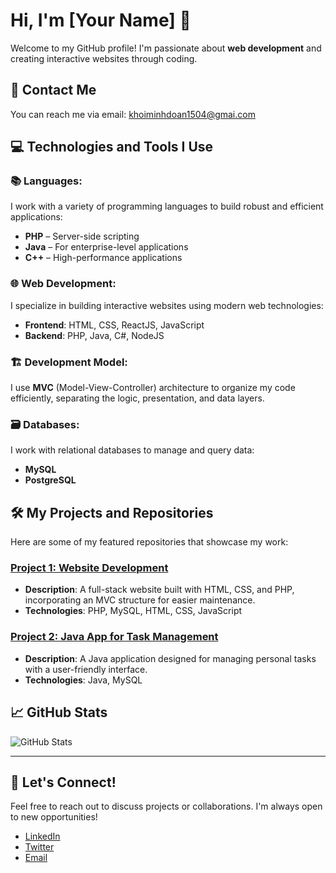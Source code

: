 # Hi, I'm [Your Name] 👋

Welcome to my GitHub profile! I'm passionate about **web development** and creating interactive websites through coding.

## 📍 Contact Me
You can reach me via email: [khoiminhdoan1504@gmai.com](mailto:khoiminhdoan1504@gmai.com)

## 💻 Technologies and Tools I Use

### 📚 **Languages**:
I work with a variety of programming languages to build robust and efficient applications:
- **PHP** – Server-side scripting
- **Java** – For enterprise-level applications
- **C++** – High-performance applications

### 🌐 **Web Development**:
I specialize in building interactive websites using modern web technologies:
- **Frontend**: HTML, CSS, ReactJS, JavaScript
- **Backend**: PHP, Java, C#, NodeJS

### 🏗️ **Development Model**:
I use **MVC** (Model-View-Controller) architecture to organize my code efficiently, separating the logic, presentation, and data layers.

### 🗃️ **Databases**:
I work with relational databases to manage and query data:
- **MySQL**
- **PostgreSQL**

## 🛠️ My Projects and Repositories

Here are some of my featured repositories that showcase my work:

### [Project 1: Website Development](https://github.com/yourusername/project1)
- **Description**: A full-stack website built with HTML, CSS, and PHP, incorporating an MVC structure for easier maintenance.
- **Technologies**: PHP, MySQL, HTML, CSS, JavaScript

### [Project 2: Java App for Task Management](https://github.com/yourusername/project2)
- **Description**: A Java application designed for managing personal tasks with a user-friendly interface.
- **Technologies**: Java, MySQL

## 📈 GitHub Stats

![GitHub Stats](https://github-readme-stats.vercel.app/api?username=yourusername&show_icons=true&hide_title=true&hide=prs)

---

## 🌱 Let's Connect!
Feel free to reach out to discuss projects or collaborations. I'm always open to new opportunities!

- [LinkedIn](https://www.linkedin.com/in/yourprofile)
- [Twitter](https://twitter.com/yourusername)
- [Email](mailto:khoiminhdoan1504@gmai.com)
